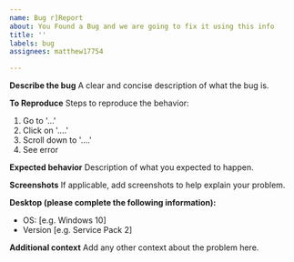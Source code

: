 ```yaml
---
name: Bug r]Report
about: You Found a Bug and we are going to fix it using this info
title: ''
labels: bug
assignees: matthew17754

---
```


**Describe the bug**
A clear and concise description of what the bug is.

**To Reproduce**
Steps to reproduce the behavior:
1. Go to '...'
2. Click on '....'
3. Scroll down to '....'
4. See error

**Expected behavior**
Description of what you expected to happen.

**Screenshots**
If applicable, add screenshots to help explain your problem.

**Desktop (please complete the following information):**
 - OS: [e.g. Windows 10]
 - Version [e.g. Service Pack 2]

**Additional context**
Add any other context about the problem here.
